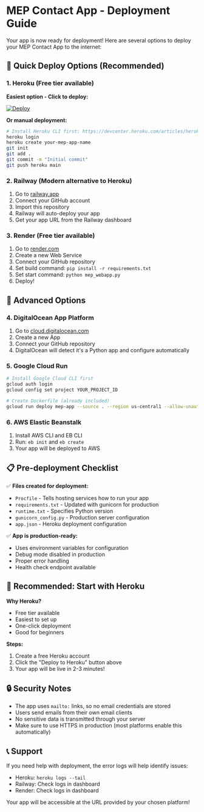# MEP Contact App - Deployment Guide

Your app is now ready for deployment! Here are several options to deploy your MEP Contact App to the internet:

## 🚀 Quick Deploy Options (Recommended)

### 1. Heroku (Free tier available)
**Easiest option - Click to deploy:**

[![Deploy](https://www.herokucdn.com/deploy/button.svg)](https://heroku.com/deploy)

**Or manual deployment:**
```bash
# Install Heroku CLI first: https://devcenter.heroku.com/articles/heroku-cli
heroku login
heroku create your-mep-app-name
git init
git add .
git commit -m "Initial commit"
git push heroku main
```

### 2. Railway (Modern alternative to Heroku)
1. Go to [railway.app](https://railway.app)
2. Connect your GitHub account
3. Import this repository
4. Railway will auto-deploy your app
5. Get your app URL from the Railway dashboard

### 3. Render (Free tier available)
1. Go to [render.com](https://render.com)
2. Create a new Web Service
3. Connect your GitHub repository
4. Set build command: `pip install -r requirements.txt`
5. Set start command: `python mep_webapp.py`
6. Deploy!

## 🔧 Advanced Options

### 4. DigitalOcean App Platform
1. Go to [cloud.digitalocean.com](https://cloud.digitalocean.com)
2. Create a new App
3. Connect your GitHub repository
4. DigitalOcean will detect it's a Python app and configure automatically

### 5. Google Cloud Run
```bash
# Install Google Cloud CLI first
gcloud auth login
gcloud config set project YOUR_PROJECT_ID

# Create Dockerfile (already included)
gcloud run deploy mep-app --source . --region us-central1 --allow-unauthenticated
```

### 6. AWS Elastic Beanstalk
1. Install AWS CLI and EB CLI
2. Run: `eb init` and `eb create`
3. Your app will be deployed to AWS

## 📋 Pre-deployment Checklist

✅ **Files created for deployment:**
- `Procfile` - Tells hosting services how to run your app
- `requirements.txt` - Updated with gunicorn for production
- `runtime.txt` - Specifies Python version
- `gunicorn_config.py` - Production server configuration
- `app.json` - Heroku deployment configuration

✅ **App is production-ready:**
- Uses environment variables for configuration
- Debug mode disabled in production
- Proper error handling
- Health check endpoint available

## 🎯 Recommended: Start with Heroku

**Why Heroku?**
- Free tier available
- Easiest to set up
- One-click deployment
- Good for beginners

**Steps:**
1. Create a free Heroku account
2. Click the "Deploy to Heroku" button above
3. Your app will be live in 2-3 minutes!

## 🔒 Security Notes

- The app uses `mailto:` links, so no email credentials are stored
- Users send emails from their own email clients
- No sensitive data is transmitted through your server
- Make sure to use HTTPS in production (most platforms enable this automatically)

## 📞 Support

If you need help with deployment, the error logs will help identify issues:
- Heroku: `heroku logs --tail`
- Railway: Check logs in dashboard
- Render: Check logs in dashboard

Your app will be accessible at the URL provided by your chosen platform!

